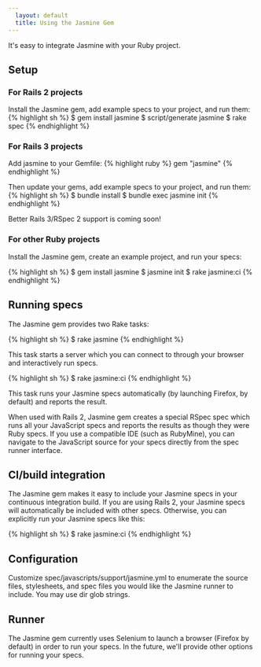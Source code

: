 ```yaml
---
  layout: default
  title: Using the Jasmine Gem
---
```

It's easy to integrate Jasmine with your Ruby project.

## Setup ##

### For Rails 2 projects ###

Install the Jasmine gem, add example specs to your project, and run them:
{% highlight sh %}
$ gem install jasmine
$ script/generate jasmine
$ rake spec
{% endhighlight %}

### For Rails 3 projects ###

Add jasmine to your Gemfile:
{% highlight ruby %}
gem "jasmine"
{% endhighlight %}

Then update your gems, add example specs to your project, and run them:
{% highlight sh %}
$ bundle install
$ bundle exec jasmine init
{% endhighlight %}

Better Rails 3/RSpec 2 support is coming soon!

### For other Ruby projects ###

Install the Jasmine gem, create an example project, and run your specs:

{% highlight sh %}
$ gem install jasmine
$ jasmine init
$ rake jasmine:ci
{% endhighlight %}

## Running specs ##

The Jasmine gem provides two Rake tasks:

{% highlight sh %}
$ rake jasmine
{% endhighlight %}

This task starts a server which you can connect to through your browser and interactively run specs.

{% highlight sh %}
$ rake jasmine:ci
{% endhighlight %}

This task runs your Jasmine specs automatically (by launching Firefox, by default) and reports the result.

When used with Rails 2, Jasmine gem creates a special RSpec spec which runs all your JavaScript specs and reports the
results as though they were Ruby specs. If you use a compatible IDE (such as RubyMine), you can navigate to the
JavaScript source for your specs directly from the spec runner interface.

## CI/build integration ##

The Jasmine gem makes it easy to include your Jasmine specs in your continuous integration build. If you are using
Rails 2, your Jasmine specs will automatically be included with other specs. Otherwise, you can explicitly run your
Jasmine specs like this:

{% highlight sh %}
$ rake jasmine:ci
{% endhighlight %}

## Configuration ##

Customize spec/javascripts/support/jasmine.yml to enumerate the source files, stylesheets, and spec files you would
like the Jasmine runner to include. You may use dir glob strings.

## Runner ##

The Jasmine gem currently uses Selenium to launch a browser (Firefox by default) in order to run your specs. In the
future, we'll provide other options for running your specs.
